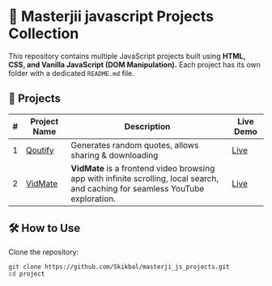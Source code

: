 # 🚀 Masterjii javascript Projects Collection

This repository contains multiple JavaScript projects built using **HTML, CSS, and Vanilla JavaScript (DOM Manipulation).** Each project has its own folder with a dedicated `README.md` file.

## 📌 Projects

| #   | Project Name          | Description                                                                                                                       | Live Demo                            |
| --- | --------------------- | --------------------------------------------------------------------------------------------------------------------------------- | ------------------------------------ |
| 1   | [Qoutify](./Qoutify/) | Generates random quotes, allows sharing & downloading                                                                             | [Live](https://qoutify.netlify.app/) |
| 2   | [VidMate](./Vidmate/) | **VidMate** is a frontend video browsing app with infinite scrolling, local search, and caching for seamless YouTube exploration. | [Live](https://vid-mate.netlify.app/) |

## 🛠 How to Use

Clone the repository:

```bash
git clone https://github.com/Skikbal/masterji_js_projects.git
cd project
```
